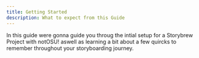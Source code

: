 ```yaml
---
title: Getting Started
description: What to expect from this Guide
---
```


In this guide were gonna guide you throug the intial setup for a Storybrew Project with notOSU! aswell as learning a bit about a few quircks to remember throughout your storyboarding journey.
